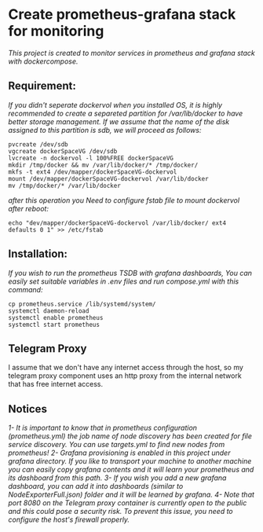 # Create prometheus-grafana stack for monitoring
*This project is created to monitor services in prometheus and grafana stack with dockercompose.*

## Requirement:
*If you didn't seperate dockervol when you installed OS, it is highly recommended to create a separeted partition for /var/lib/docker to have better storage management.*
*If we assume that the name of the disk assigned to this partition is sdb, we will proceed as follows:*
```
pvcreate /dev/sdb
vgcreate dockerSpaceVG /dev/sdb
lvcreate -n dockervol -l 100%FREE dockerSpaceVG
mkdir /tmp/docker && mv /var/lib/docker/* /tmp/docker/
mkfs -t ext4 /dev/mapper/dockerSpaceVG-dockervol
mount /dev/mapper/dockerSpaceVG-dockervol /var/lib/docker
mv /tmp/docker/* /var/lib/docker
```
*after this operation you Need to configure fstab file to mount dockervol after reboot:*
```
echo "dev/mapper/dockerSpaceVG-dockervol /var/lib/docker/ ext4 defaults 0 1" >> /etc/fstab
```
## Installation:
*If you wish to run the prometheus TSDB with grafana dashboards, You can easily set suitable variables in .env files and run compose.yml with this command:*
```
cp prometheus.service /lib/systemd/system/
systemctl daemon-reload
systemctl enable prometheus
systemctl start prometheus
```
## Telegram Proxy
I assume that we don't have any internet access through the host, so my telegram proxy component uses an http proxy from the internal network that has free internet access.

## Notices

*1- It is important to know that in prometheus configuration (prometheus.yml) the job name of node discovery has been created for file service discovery. You can use targets.yml to find new nodes from prometheus!*
*2- Grafana provisioning is enabled in this project under grafana directory. If you like to transport your machine to another machine you can easily copy grafana contents and it will learn your prometheus and its dashboard from this path.*
*3- If you wish you add a new grafana dashboard, you can add it into dashboards (similar to NodeExporterFull.json) folder and it will be learned by grafana.*
*4- Note that port 8080 on the Telegram proxy container is currently open to the public and this could pose a security risk. To prevent this issue, you need to configure the host's firewall properly.*
